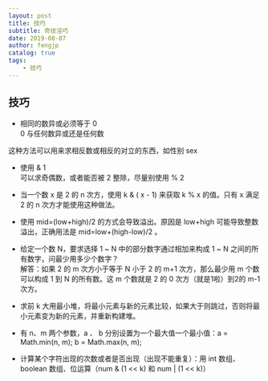 ```yaml
---
layout: post
title: 技巧
subtitle: 奇技淫巧
date: 2019-08-07
author: fengjp
catalog: true
tags:
    - 技巧
---
```


## 技巧

- 相同的数异或必须等于 0  
  0 与任何数异或还是任何数

这种方法可以用来求相反数或相反的对立的东西，如性别 sex

- 使用 & 1  
可以求奇偶数，或者能否被 2 整除，尽量别使用 % 2

- 当一个数 x 是 2 的 n 次方，使用 k & ( x - 1) 来获取 k % x 的值。只有 x 满足 2 的 n 次方才能使用这种做法。
  
- 使用 mid=(low+high)/2 的方式会导致溢出。原因是 low+high 可能导致整数溢出，正确用法是 mid=low+(high-low)/2 。

- 给定一个数 N，要求选择 1 ~ N 中的部分数字通过相加来构成 1 ~ N 之间的所有数字，问最少用多少个数字？  
解答：如果 2 的 m 次方小于等于 N 小于 2 的 m+1 次方，那么最少用 m 个数可以构成 1 到 N 的所有数。这 m 个数就是 2 的 0 次方（就是1啦）到2的 m-1 次方。

- 求前 k 大用最小堆，将最小元素与新的元素比较，如果大于则跳过，否则将最小元素变为新的元素，并重新构建堆。

- 有 n、m 两个参数，a 、 b 分别设置为一个最大值一个最小值：a = Math.min(n, m); b = Math.max(n, m);

- 计算某个字符出现的次数或者是否出现（出现不能重复）：用 int 数组、 boolean 数组、位运算（num & (1 << k) 和 num | (1 << k)）